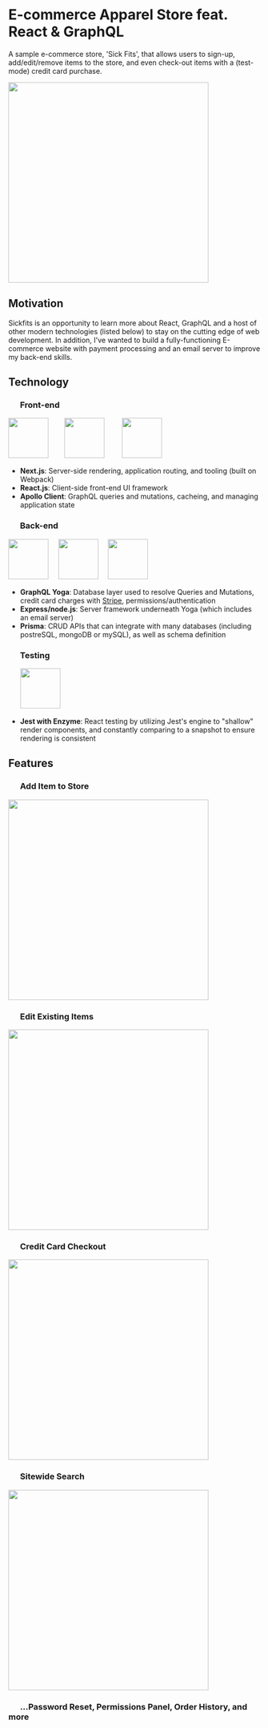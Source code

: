 # E-commerce Apparel Store feat. React & GraphQL

A sample e-commerce store, 'Sick Fits', that allows users to sign-up, add/edit/remove items to the store, and even check-out items with a (test-mode) credit card purchase. 

<img height="400" src="./readme-images/intro.gif">

## __Motivation__

Sickfits is an opportunity to learn more about React, GraphQL and a host of other modern technologies (listed below) to stay on the cutting edge of web development. In addition, I've wanted to build a fully-functioning E-commerce website with payment processing and an email server to improve my back-end skills.

## __Technology__

### &nbsp;&nbsp;&nbsp;&nbsp;&nbsp;&nbsp;Front-end

<img height="80" src="./readme-images/next-js.svg">&nbsp;&nbsp;&nbsp;&nbsp;&nbsp;&nbsp;&nbsp;&nbsp;<img height="80" src="./readme-images/react.svg">&nbsp;&nbsp;&nbsp;&nbsp;&nbsp;&nbsp;&nbsp;&nbsp; <img height="80" src="./readme-images/apollo.svg">
- **Next.js**: Server-side rendering, application routing, and tooling (built on Webpack)
- **React.js**: Client-side front-end UI framework
- **Apollo Client**: GraphQL queries and mutations, cacheing, and managing application state

### &nbsp;&nbsp;&nbsp;&nbsp;&nbsp;&nbsp;Back-end

<img height="80" src="./readme-images/graphql-yoga.png">&nbsp;&nbsp;&nbsp;&nbsp;
<img height="80" src="./readme-images/expressjs.svg">&nbsp;&nbsp;&nbsp;&nbsp; <img height="80" src="./readme-images/prisma.jpg">
- **GraphQL Yoga**: Database layer used to resolve Queries and Mutations, credit card charges with [Stripe](https://www.stripe.com), permissions/authentication
- **Express/node.js**: Server framework underneath Yoga (which includes an email server)
- **Prisma**: CRUD APIs that can integrate with many databases (including postreSQL, mongoDB or mySQL), as well as schema definition

### &nbsp;&nbsp;&nbsp;&nbsp;&nbsp;&nbsp;Testing

&nbsp;&nbsp;&nbsp;&nbsp;&nbsp;&nbsp;<img height="80" src="./readme-images/jest-enzyme.jpeg">

- **Jest with Enzyme**: React testing by utilizing Jest's engine to "shallow" render components, and constantly comparing to a snapshot to ensure rendering is consistent

## __Features__

### &nbsp;&nbsp;&nbsp;&nbsp;&nbsp;&nbsp;Add Item to Store

<img height="400" src="./readme-images/item-upload.gif">

### &nbsp;&nbsp;&nbsp;&nbsp;&nbsp;&nbsp;Edit Existing Items

<img height="400" src="./readme-images/edit-item.gif">

### &nbsp;&nbsp;&nbsp;&nbsp;&nbsp;&nbsp;Credit Card Checkout

<img height="400" src="./readme-images/checkout.gif">

### &nbsp;&nbsp;&nbsp;&nbsp;&nbsp;&nbsp;Sitewide Search

<img height="400" src="./readme-images/search.gif">

### &nbsp;&nbsp;&nbsp;&nbsp;&nbsp;&nbsp;...Password Reset, Permissions Panel, Order History, and more


